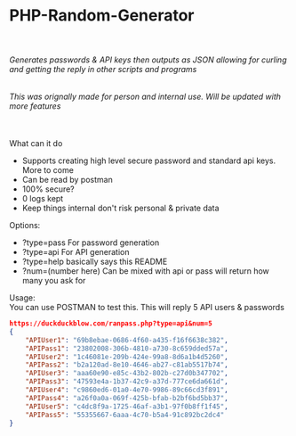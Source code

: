 # PHP-Random-Generator</br></br>
###### Generates passwords &amp; API keys then outputs as JSON allowing for curling and getting the reply in other scripts and programs
###### This was orignally made for person and internal use. Will be updated with more features</br></br>
What can it do
- Supports creating high level secure password and standard api keys. More to come
- Can be read by postman
- 100% secure?
- 0 logs kept
- Keep things internal don't risk personal & private data


Options:
- ?type=pass For password generation
- ?type=api For API generation
- ?type=help basically says this README
- ?num=(number here) Can be mixed with api or pass will return how many you ask for

Usage:</br>
You can use POSTMAN to test this. This will reply 5 API users & passwords
```JSON
https://duckduckblow.com/ranpass.php?type=api&num=5
{
    "APIUser1": "69b8ebae-0686-4f60-a435-f16f6638c382",
    "APIPass1": "23802008-306b-4810-a730-8c659dded57a",
    "APIUser2": "1c46081e-209b-424e-99a8-8d6a1b4d5260",
    "APIPass2": "b2a120ad-8e10-4646-ab27-c81ab5517b74",
    "APIUser3": "aaa60e90-e85c-43b2-802b-c27d0b347702",
    "APIPass3": "47593e4a-1b37-42c9-a37d-777ce6da661d",
    "APIUser4": "c9860ed6-01a0-4e70-9986-89c66cd3f891",
    "APIPass4": "a26f0a0a-069f-425b-bfab-b2bf6bd5bb37",
    "APIUser5": "c4dc8f9a-1725-46af-a3b1-97f0b8ff1f45",
    "APIPass5": "55355667-6aaa-4c70-b5a4-91c892bc2dc4"
}
```
